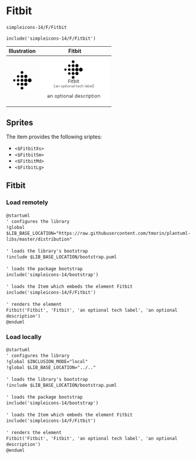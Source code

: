 # Fitbit


```text
simpleicons-14/F/Fitbit
```

```text
include('simpleicons-14/F/Fitbit')
```



| Illustration | Fitbit |
| :---: | :---: |
| ![illustration for Illustration](../../simpleicons-14/F/Fitbit.png) | ![illustration for Fitbit](../../simpleicons-14/F/Fitbit.Local.png) |



## Sprites
The item provides the following sriptes:

- `<$FitbitXs>`
- `<$FitbitSm>`
- `<$FitbitMd>`
- `<$FitbitLg>`





## Fitbit

### Load remotely
```plantuml
@startuml
' configures the library
!global $LIB_BASE_LOCATION="https://raw.githubusercontent.com/tmorin/plantuml-libs/master/distribution"

' loads the library's bootstrap
!include $LIB_BASE_LOCATION/bootstrap.puml

' loads the package bootstrap
include('simpleicons-14/bootstrap')

' loads the Item which embeds the element Fitbit
include('simpleicons-14/F/Fitbit')

' renders the element
Fitbit('Fitbit', 'Fitbit', 'an optional tech label', 'an optional description')
@enduml
```

### Load locally
```plantuml
@startuml
' configures the library
!global $INCLUSION_MODE="local"
!global $LIB_BASE_LOCATION="../.."

' loads the library's bootstrap
!include $LIB_BASE_LOCATION/bootstrap.puml

' loads the package bootstrap
include('simpleicons-14/bootstrap')

' loads the Item which embeds the element Fitbit
include('simpleicons-14/F/Fitbit')

' renders the element
Fitbit('Fitbit', 'Fitbit', 'an optional tech label', 'an optional description')
@enduml
```

